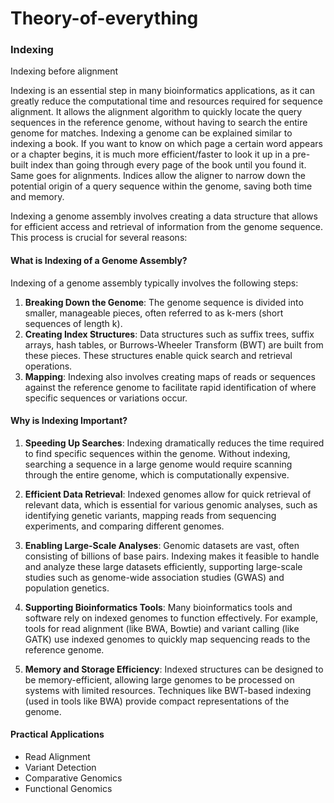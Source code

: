 # Theory-of-everything

### Indexing
Indexing before alignment

Indexing is an essential step in many bioinformatics applications, as it can greatly reduce the computational time and resources required for sequence alignment. It allows the alignment algorithm to quickly locate the query sequences in the reference genome, without having to search the entire genome for matches. Indexing a genome can be explained similar to indexing a book. If you want to know on which page a certain word appears or a chapter begins, it is much more efficient/faster to look it up in a pre-built index than going through every page of the book until you found it. Same goes for alignments. Indices allow the aligner to narrow down the potential origin of a query sequence within the genome, saving both time and memory.

Indexing a genome assembly involves creating a data structure that allows for efficient access and retrieval of information from the genome sequence. This process is crucial for several reasons:

#### What is Indexing of a Genome Assembly?

Indexing of a genome assembly typically involves the following steps:

1. **Breaking Down the Genome**: The genome sequence is divided into smaller, manageable pieces, often referred to as k-mers (short sequences of length k).
2. **Creating Index Structures**: Data structures such as suffix trees, suffix arrays, hash tables, or Burrows-Wheeler Transform (BWT) are built from these pieces. These structures enable quick search and retrieval operations.
3. **Mapping**: Indexing also involves creating maps of reads or sequences against the reference genome to facilitate rapid identification of where specific sequences or variations occur.

#### Why is Indexing Important?

1. **Speeding Up Searches**: Indexing dramatically reduces the time required to find specific sequences within the genome. Without indexing, searching a sequence in a large genome would require scanning through the entire genome, which is computationally expensive.

2. **Efficient Data Retrieval**: Indexed genomes allow for quick retrieval of relevant data, which is essential for various genomic analyses, such as identifying genetic variants, mapping reads from sequencing experiments, and comparing different genomes.

3. **Enabling Large-Scale Analyses**: Genomic datasets are vast, often consisting of billions of base pairs. Indexing makes it feasible to handle and analyze these large datasets efficiently, supporting large-scale studies such as genome-wide association studies (GWAS) and population genetics.

4. **Supporting Bioinformatics Tools**: Many bioinformatics tools and software rely on indexed genomes to function effectively. For example, tools for read alignment (like BWA, Bowtie) and variant calling (like GATK) use indexed genomes to quickly map sequencing reads to the reference genome.

5. **Memory and Storage Efficiency**: Indexed structures can be designed to be memory-efficient, allowing large genomes to be processed on systems with limited resources. Techniques like BWT-based indexing (used in tools like BWA) provide compact representations of the genome.

#### Practical Applications

- Read Alignment
- Variant Detection
- Comparative Genomics
- Functional Genomics
